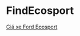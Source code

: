 # FindEcosport
<p dir="ltr"><a href="https://findcar.vip/ford-ecosport">Giá xe Ford Ecosport</a></p>

